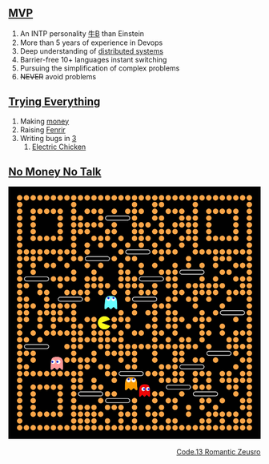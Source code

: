 ## [MVP](https://www.youtube.com/watch?v=r5YvBvX1qRc)

1. An INTP personality [牛B](https://github.com/zeusro/quantum) than Einstein
1. More than 5 years of experience in Devops
3. Deep understanding of [distributed systems](https://www.bullshitprogram.com/distributed-husband-system/)
5. Barrier-free 10+ languages instant switching
1. Pursuing the simplification of complex problems
8. ~~NEVER~~ avoid problems

## [Trying Everything](https://www.youtube.com/watch?v=c6rP-YP4c5I)

1. Making [money](https://github.com/p-program/money)
1. Raising [Fenrir](https://github.com/p-program/Fenrir)
1. Writing bugs in [3](https://github.com/zeusro/math/blob/main/n/3.md)
    1. [Electric Chicken](doing/ec.md)

## [No Money No Talk](https://www.youtube.com/watch?v=8nR_B6TqRMM)

![image](pay.png)

<div align="right">
  <a href="https://github.com/zeusro/C13">Code.13 Romantic Zeusro</a>
</div>
